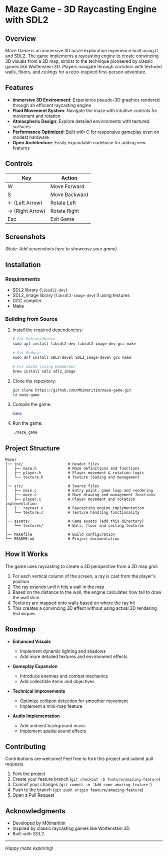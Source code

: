 # Maze Game - 3D Raycasting Engine with SDL2

## Overview
Maze Game is an immersive 3D maze exploration experience built using C and SDL2. The game implements a raycasting engine to create convincing 3D visuals from a 2D map, similar to the technique pioneered by classic games like Wolfenstein 3D. Players navigate through corridors with textured walls, floors, and ceilings for a retro-inspired first-person adventure.

## Features
- **Immersive 3D Environment**: Experience pseudo-3D graphics rendered through an efficient raycasting engine
- **Fluid Movement System**: Navigate the maze with intuitive controls for movement and rotation
- **Atmospheric Design**: Explore detailed environments with textured surfaces
- **Performance Optimized**: Built with C for responsive gameplay even on modest hardware
- **Open Architecture**: Easily expandable codebase for adding new features

## Controls
| Key | Action |
|-----|--------|
| W | Move Forward |
| S | Move Backward |
| ← (Left Arrow) | Rotate Left |
| → (Right Arrow) | Rotate Right |
| Esc | Exit Game |

## Screenshots
*(Note: Add screenshots here to showcase your game)*

## Installation

### Requirements
- SDL2 library (`libsdl2-dev`)
- SDL2_image library (`libsdl2-image-dev`) if using textures
- GCC compiler
- Make

### Building from Source

1. Install the required dependencies:
   ```bash
   # For Debian/Ubuntu
   sudo apt install libsdl2-dev libsdl2-image-dev gcc make
   
   # For Fedora
   sudo dnf install SDL2-devel SDL2_image-devel gcc make
   
   # For macOS (using Homebrew)
   brew install sdl2 sdl2_image
   ```

2. Clone the repository:
   ```bash
   git clone https://github.com/M0imaritim/maze-game.git
   cd maze-game
   ```

3. Compile the game:
   ```bash
   make
   ```

4. Run the game:
   ```bash
   ./maze_game
   ```

## Project Structure
```
Maze/
│── inc/                    # Header files
│   ├── maze.h              # Maze definitions and functions
│   ├── player.h            # Player movement & rotation logic
│   └── texture.h           # Texture loading and management
│
│── src/                    # Source files
│   ├── main.c              # Entry point, game loop and rendering
│   ├── maze.c              # Maze drawing and management functions
│   ├── player.c            # Player movement and rotation implementation
│   ├── raycast.c           # Raycasting engine implementation
│   └── texture.c           # Texture handling functionality
│
│── assets/                 # Game assets (add this directory)
│   └── textures/           # Wall, floor and ceiling textures
│
│── Makefile                # Build configuration
└── README.md               # Project documentation
```

## How It Works

The game uses raycasting to create a 3D perspective from a 2D map grid:

1. For each vertical column of the screen, a ray is cast from the player's position
2. The ray extends until it hits a wall in the map
3. Based on the distance to the wall, the engine calculates how tall to draw the wall slice
4. Textures are mapped onto walls based on where the ray hit
5. This creates a convincing 3D effect without using actual 3D rendering techniques

## Roadmap
- **Enhanced Visuals**
  - Implement dynamic lighting and shadows
  - Add more detailed textures and environment effects
  
- **Gameplay Expansion**
  - Introduce enemies and combat mechanics
  - Add collectible items and objectives
  
- **Technical Improvements**
  - Optimize collision detection for smoother movement
  - Implement a mini-map feature
  
- **Audio Implementation**
  - Add ambient background music
  - Implement spatial sound effects

## Contributing
Contributions are welcome! Feel free to fork this project and submit pull requests.

1. Fork the project
2. Create your feature branch (`git checkout -b feature/amazing-feature`)
3. Commit your changes (`git commit -m 'Add some amazing feature'`)
4. Push to the branch (`git push origin feature/amazing-feature`)
5. Open a Pull Request


## Acknowledgments
- Developed by M0imaritim
- Inspired by classic raycasting games like Wolfenstein 3D
- Built with SDL2

---

*Happy maze exploring!*
